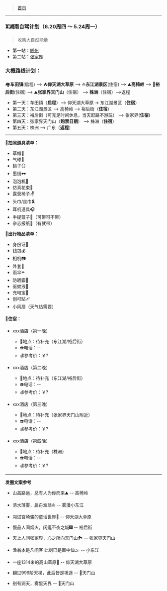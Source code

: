 >  [首页](../README.md)

---

### ⏳湖南自驾计划（6.20周四 ～ 5.24周一）
> 收集大自然能量
* 第一站：[郴州](./湖南自驾/郴州之旅.md)
* 第二站：[张家界](./湖南自驾/张家界之旅.md)

### 大概路线计划：
🏘**️车田镇**(启程) --> ⛺**仰天湖大草原** --> ⛵️**东江湖景区**(住宿) -->️️ ⛰️**高椅岭** -->  🍲**裕后街**(住宿) --> ⛰️**张家界天门山**（住宿） --> **株洲**（住宿）-->返程

* 第一天：车田镇（**启程**）--> 仰天湖大草原 -> 东江湖景区（**住宿**）
* 第二天：东江湖景区 --> 高椅岭 --> 裕后街（**住宿**）
* 第三天：裕后街（可充足时间休息，当天赶路不游玩） --> 张家界(**住宿**)
* 第四天：张家界天门山（**购票日期**） --> 株洲（**住宿**）
* 第五天：株洲 --> 广东（**返程**）

--- 

**📜拍照道具清单：**
* 草帽👒
* 气球🎈
* 镜子🪞
* 墨镜🕶
* 泡泡机🫧
* 仿真花束💐
* 露营椅子🪑
* 头巾/丝巾🎗
* 耳机道具🎧
* 手提篮子🧺（可带可不带）
* 杂志报纸📰（有就带）

**🧳出行物品清单：**
* 身份证🪪
* 钱包💰
* 相机📷
* 外套🧥
* 雨伞☂️
* 防晒霜🧴
* 驱蚊液🦟
* 充电宝🔋
* 创可贴🩹
* 小风扇（天气热需要）

#### 🏨住宿：
*  xxx酒店（第一晚）
    + 📍地点：待补充（东江湖/裕后街）
    +  ☎️电话：--
    +  💰参考价：￥?

*  xxx酒店（第二晚）
    + 📍地点：待补充（东江湖/裕后街）
    +  ☎️电话：--
    +  💰参考价：￥?

*  xxx酒店（第三晚）
    + 📍地点：待补充（张家界天门山附近）
    +  ☎️电话：--
    +  💰参考价：￥?

*  xxx酒店（第四晚）
    + 📍地点：待补充（株洲）
    +  ☎️电话：--
    +  💰参考价：￥?

--- 

**发圈文案参考**

* 山高路远，总有人为你而来⛰️ -- 高椅岭

* 清水薄雾，扁舟渔翁⛵️️ -- 雾漫小东江

* 闯进宫崎骏的童话世界🦌 -- 仰天湖大草原

* 慢品人间烟火，闲逛不夜之城🎆 -- 裕后街

* 天上人间张家界，心之所向天门山🏞️ -- 张家界天门山

* 渔翁本是凡间客 此刻已是画中仙🌫 -- 小东江

* 一座1314米的高山草原🌈 -- 仰天湖大草原

* 翻过999阶天梯，此后皆是坦途 -- 📍天门山

* 别有洞天，雾里天界 -- 📍天门山

